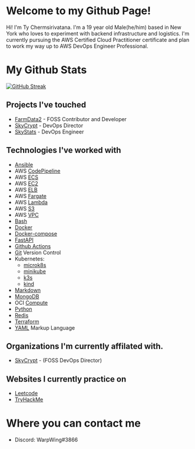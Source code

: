 # Welcome to my Github Page!

Hi! I'm Ty Chermsirivatana. I'm a 19 year old Male(he/him) based in New York who loves to experiment with backend infrastructure and logistics. I'm currently pursuing the AWS Certified Cloud Practitioner certificate and plan to work my way up to AWS DevOps Engineer Professional.
# My Github Stats
[![GitHub Streak](http://github-readme-streak-stats.herokuapp.com?user=WarpWing&theme=radical&hide_border=true&fire=DD2311)](https://git.io/streak-stats)
## Projects I've touched

- [FarmData2](https://github.com/FarmData2/FarmData2) - FOSS Contributor and Developer
- [SkyCrypt](https://github.com/SkyCryptWebsite/SkyCrypt)  - DevOps Director
- [SkyStats](https://github.com/skystatsdev) - DevOps Engineer



## Technologies I've worked with 
- [Ansible](https://www.ansible.com/) 
- AWS [CodePipeline](https://aws.amazon.com/codepipeline/)
- AWS [ECS](https://aws.amazon.com/ecs/)
- AWS [EC2](https://aws.amazon.com/ec2/)
- AWS [ELB](https://aws.amazon.com/elasticloadbalancing/?nc2=h_ql_prod_nt_elb)
- AWS [Fargate](https://aws.amazon.com/fargate/)
- AWS [Lambda](https://aws.amazon.com/lambda/)
- AWS [S3](https://aws.amazon.com/s3/)
- AWS [VPC](https://aws.amazon.com/vpc/)
- [Bash](https://www.gnu.org/software/bash/)
- [Docker](https://www.docker.com/)
- [Docker-compose](https://docs.docker.com/compose/) 
- [FastAPI](https://fastapi.tiangolo.com/)
- [Github Actions](https://github.com/features/actions) 
- [Git](https://git-scm.com/) Version Control
- Kubernetes: 
  - [microk8s](https://microk8s.io/)
  - [minikube](https://minikube.sigs.k8s.io/)
  - [k3s](https://k3s.io/) 
  - [kind](https://kind.sigs.k8s.io/)
- [Markdown](https://daringfireball.net/projects/markdown/)
- [MongoDB](https://www.mongodb.com/)
- OCI [Compute](https://www.oracle.com/cloud/compute/virtual-machines/)
- [Python](https://www.python.org/) 
- [Redis](https://redis.io/)
- [Terraform](https://www.terraform.io/)
- [YAML](https://yaml.org/) Markup Language

## Organizations I'm currently affilated with.
- [SkyCrypt](https://github.com/SkyCryptWebsite/SkyCrypt) - (FOSS DevOps Director)
## Websites I currently practice on 
- [Leetcode](https://leetcode.com/tycherms/)
- [TryHackMe](https://tryhackme.com/p/tycherms)
# Where you can contact me 
- Discord: WarpWing#3866

